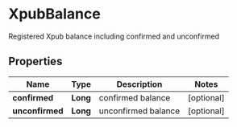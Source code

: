 

# XpubBalance

Registered Xpub balance including confirmed and unconfirmed
## Properties

Name | Type | Description | Notes
------------ | ------------- | ------------- | -------------
**confirmed** | **Long** | confirmed balance |  [optional]
**unconfirmed** | **Long** | unconfirmed balance |  [optional]



